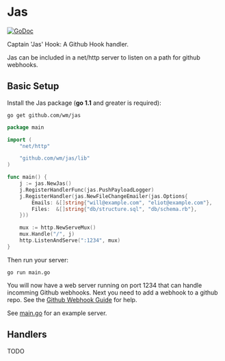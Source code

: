 # Jas

[![GoDoc](https://godoc.org/github.com/wm/jas/lib?status.png)](https://godoc.org/github.com/wm/jas/lib)

Captain 'Jas' Hook: A Github Hook handler.

Jas can be included in a net/http server to listen on a path for github webhooks.

## Basic Setup

Install the Jas package (**go 1.1** and greater is required):
```
go get github.com/wm/jas
```

```go
package main

import (
	"net/http"

	"github.com/wm/jas/lib"
)

func main() {
	j := jas.NewJas()
	j.RegisterHandlerFunc(jas.PushPayloadLogger)
	j.RegisterHandler(jas.NewFileChangeEmailer(jas.Options{
		Emails: &[]string{"will@example.com", "eliot@example.com"},
		Files:  &[]string{"db/structure.sql", "db/schema.rb"},
	}))

	mux := http.NewServeMux()
	mux.Handle("/", j)
	http.ListenAndServe(":1234", mux)
}

```

Then run your server:
```
go run main.go
```

You will now have a web server running on port 1234 that can handle incomming
Github webhooks. Next you need to add a webhook to a github repo. See the
[Github Webhook Guide](https://developer.github.com/webhooks/) for help.

See [main.go](main.go) for an example server.

## Handlers

TODO
